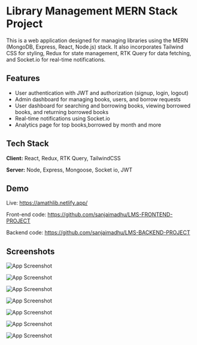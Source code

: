 
# Library Management MERN Stack Project

This is a web application designed for managing libraries using the MERN (MongoDB, Express, React, Node.js) stack. It also incorporates Tailwind CSS for styling, Redux for state management, RTK Query for data fetching, and Socket.io for real-time notifications.

## Features

- User authentication with JWT and authorization (signup, login, logout)
- Admin dashboard for managing books, users, and borrow requests
- User dashboard for searching and borrowing books, viewing borrowed  books, and returning borrowed books
- Real-time notifications using Socket.io
- Analytics page for top books,borrowed by month and more





## Tech Stack

**Client:** React, Redux, RTK Query, TailwindCSS

**Server:** Node, Express, Mongoose, Socket io, JWT




## Demo

Live: https://amathlib.netlify.app/

Front-end code: https://github.com/sanjaimadhu/LMS-FRONTEND-PROJECT

Backend code: https://github.com/sanjaimadhu/LMS-BACKEND-PROJECT


## Screenshots

![App Screenshot](https://i.ibb.co/84Yr9y0/Web-capture-12-2-2023-10849-localhost.jpg)

![App Screenshot](https://i.ibb.co/qFxt67M/Web-capture-12-2-2023-102215-localhost.jpg)


![App Screenshot](https://i.ibb.co/9ymk3J5/Web-capture-12-2-2023-10127-localhost.jpg)

![App Screenshot](https://i.ibb.co/MnykNNt/Web-capture-12-2-2023-101453-localhost.jpg)

![App Screenshot](https://i.ibb.co/wgbjsXB/Web-capture-12-2-2023-101227-localhost.jpg)


![App Screenshot](https://i.ibb.co/kxMzM6j/Web-capture-12-2-2023-104756-localhost.jpg)

![App Screenshot](https://i.ibb.co/ZgZQvSL/Web-capture-12-2-2023-10136-localhost.jpg)

